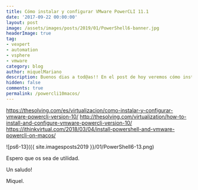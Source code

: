 ```yaml
---
title: Cómo instalar y configurar VMware PowerCLI 11.1
date: '2017-09-22 00:00:00'
layout: post
image: /assets/images/posts/2019/01/PowerShell6-banner.jpg
headerImage: true
tag:
- vexpert
- automation
- vsphere
- vmware
category: blog
author: miquelMariano
description: Buenos dias a tod@as!! En el post de hoy veremos cómo instalar la última versión de PowerCLI 11.1 sobre windows
hidden: false
comments: true
permalink: /powercli10macos/
---
```


https://thesolving.com/es/virtualizacion/como-instalar-y-configurar-vmware-powercli-version-10/
http://thesolving.com/virtualization/how-to-install-and-configure-vmware-powercli-version-10/
https://ithinkvirtual.com/2018/03/04/install-powershell-and-vmware-powercli-on-macos/



![ps6-13]({{ site.imagesposts2019 }}/01/PowerShell6-13.png)

Espero que os sea de utilidad.

Un saludo!

Miquel.


